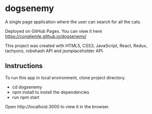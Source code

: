 # dogsenemy
A single page application where the user can search for all the cats.

Deployed on GitHub Pages. You can view it here https://congliemle.github.io/dogsenemy/

This project was created with HTML5, CSS3, JavaScript, React, Redux, tachyons, robohash API and jsonplaceholder API.
## Instructions
To run this app in local environment, clone project directory.
* cd dogsenemy
* npm install to install the dependencies
* run npm start

Open http://localhost:3000 to view it in the browser.
